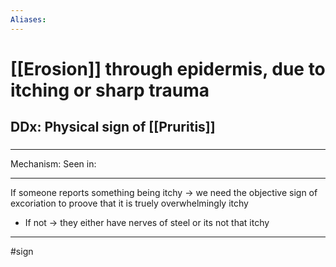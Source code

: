 ```yaml
---
Aliases:
---
```

# [[Erosion]] through epidermis, due to itching or sharp trauma
## DDx: Physical sign of [[Pruritis]]
###

---
Mechanism:
Seen in: 

---
If someone reports something being itchy -> we need the objective sign of excoriation to proove that it is truely overwhelmingly itchy
- If not -> they either have nerves of steel or its not that itchy

---
#sign 